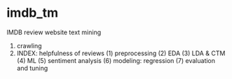 # imdb_tm
IMDB review website text mining
1. crawling
2. INDEX: helpfulness of reviews
 (1) preprocessing
 (2) EDA
 (3) LDA & CTM
 (4) ML
 (5) sentiment analysis
 (6) modeling: regression
 (7) evaluation and tuning
